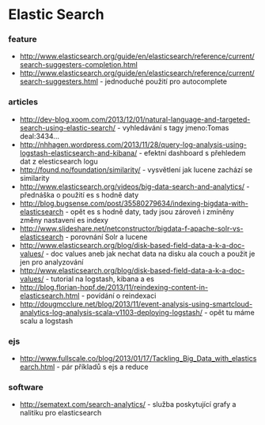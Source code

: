 Elastic Search
==========


### feature
- http://www.elasticsearch.org/guide/en/elasticsearch/reference/current/search-suggesters-completion.html
- http://www.elasticsearch.org/guide/en/elasticsearch/reference/current/search-suggesters.html - jednoduché použití pro autocomplete

### articles
- http://dev-blog.xoom.com/2013/12/01/natural-language-and-targeted-search-using-elastic-search/ - vyhledávání s tagy jmeno:Tomas deal:3434...
- http://nhhagen.wordpress.com/2013/11/28/query-log-analysis-using-logstash-elasticsearch-and-kibana/ - efektní dashboard s přehledem dat z elesticsearch logu
- http://found.no/foundation/similarity/ - vysvětlení jak lucene zachází se similarity
- http://www.elasticsearch.org/videos/big-data-search-and-analytics/ - přednáška o použití es s hodně daty
- http://blog.bugsense.com/post/35580279634/indexing-bigdata-with-elasticsearch - opět es s hodně daty, tady jsou zároveň i zmíněny změny nastavení es indexy
- http://www.slideshare.net/netconstructor/bigdata-f-apache-solr-vs-elasticsearch - porovnání Solr a lucene
- http://www.elasticsearch.org/blog/disk-based-field-data-a-k-a-doc-values/ - doc values aneb jak nechat data na disku ala couch a použit je jen pro analyzování
- http://www.elasticsearch.org/blog/disk-based-field-data-a-k-a-doc-values/ - tutorial na logstash, kibana a es
- http://blog.florian-hopf.de/2013/11/reindexing-content-in-elasticsearch.html - povídání o reindexaci
- http://dougmcclure.net/blog/2013/11/event-analysis-using-smartcloud-analytics-log-analysis-scala-v1103-deploying-logstash/ - opět tu  máme scalu a logstash


### ejs
- http://www.fullscale.co/blog/2013/01/17/Tackling_Big_Data_with_elasticsearch.html - pár příkladů s ejs a reduce


### software
- http://sematext.com/search-analytics/ - služba poskytující grafy a nalitiku pro elasticsearch
